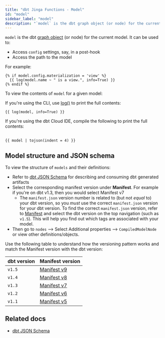 ```yaml
---
title: "dbt Jinga Functions - Model"
id: "model"
sidebar_label: "model"
description: "`model` is the dbt graph object (or node) for the current model."
---
```


`model` is the dbt [graph object](/reference/dbt-jinja-functions/graph) (or node) for the current model. It can be used to:
- Access `config` settings, say, in a post-hook
- Access the path to the model

For example:
```jinja
{% if model.config.materialization = 'view' %}
  {{ log(model.name ~ " is a view.", info=True) }}
{% endif %}
```

To view the contents of `model` for a given model:

<Tabs>

<TabItem value="cli" label="CLI">

If you're using the CLI, use [log()](/reference/dbt-jinja-functions/log) to print the full contents:

```jinja
{{ log(model, info=True) }}
```
  
 </TabItem>
 
 <TabItem value="ide" label="dbt Cloud IDE">
   
 If you're using the dbt Cloud IDE, compile the following to print the full contents: <br /><br />

 ```jinja
{{ model | tojson(indent = 4) }}
```
   
</TabItem>

</Tabs>

## Model structure and JSON schema

To view the structure of `models` and their definitions:
- Refer to [dbt JSON Schema](https://schemas.getdbt.com/) for describing and consuming dbt generated artifacts
- Select the corresponding manifest version under **Manifest**. For example if you're on dbt v1.3, then you would select Manifest v7
  * The `manifest.json` version number is related to (but not _equal_ to) your dbt version, so you _must_ use the correct `manifest.json` version for your dbt version. To find the correct `manifest.json` version, refer to [Manifest](/reference/artifacts/manifest-json) and select the dbt version on the top navigation (such as `v1.5`). This will help you find out which tags are associated with your model.
- Then go to `nodes` --> Select Additional properties --> `CompiledModelNode` or view other definitions/objects.

Use the following table to understand how the versioning pattern works and match the Manifest version with the dbt version:

| dbt version | Manifest version |
| ----------- | ---------------- |
| `v1.5` | [Manifest v9](https://schemas.getdbt.com/dbt/manifest/v9/index.html)
| `v1.4` | [Manifest v8](https://schemas.getdbt.com/dbt/manifest/v8/index.html)
| `v1.3` | [Manifest v7](https://schemas.getdbt.com/dbt/manifest/v7/index.html)
| `v1.2` | [Manifest v6](https://schemas.getdbt.com/dbt/manifest/v6/index.html)
| `v1.1` | [Manifest v5](https://schemas.getdbt.com/dbt/manifest/v5/index.html)



## Related docs

- [dbt JSON Schema](https://schemas.getdbt.com/)

